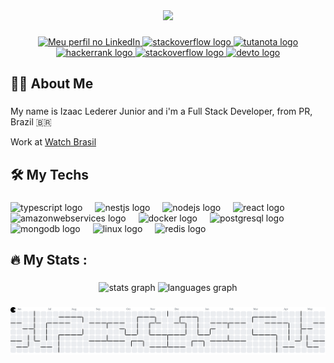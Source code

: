 <div align="center">
  <img height="180" src="https://media.giphy.com/media/M9gbBd9nbDrOTu1Mqx/giphy.gif"  />
</div>

###

<div align="center">
  <a href="https://www.linkedin.com/in/izaacledererjr" target="_blank" rel="noopener noreferrer">
    <img src="https://img.shields.io/static/v1?message=LinkedIn&logo=linkedin&label=&color=0077B5&logoColor=white&labelColor=&style=for-the-badge" height="27" alt="Meu perfil no LinkedIn" />
  </a>
  <a href="https://stackoverflow.com/users/30561593/izaac-lederer-junior">
    <img src="https://img.shields.io/static/v1?message=Stackoverflow&logo=stackoverflow&label=&color=FE7A16&logoColor=white&labelColor=&style=for-the-badge" height="27" alt="stackoverflow logo"  />
  </a>
  <a href="https://tutanota.com">
    <img src="https://img.shields.io/static/v1?message=Tutanota&logo=tutanota&label=&color=840010&logoColor=white&labelColor=&style=for-the-badge" height="27" alt="tutanota logo"  />
  </a>
  <a href="https://www.hackerrank.com/profile/brizaac">
    <img src="https://img.shields.io/static/v1?message=HackerRank&logo=hackerrank&label=&color=2EC866&logoColor=white&labelColor=&style=for-the-badge" height="27" alt="hackerrank logo"  />
  </a>
  <a href="https://stackoverflow.com/users/30561593/izaac-lederer-junior">
    <img src="https://img.shields.io/static/v1?message=Stackoverflow&logo=stackoverflow&label=&color=FE7A16&logoColor=white&labelColor=&style=for-the-badge" height="27" alt="stackoverflow logo"  />
  </a>
  <a href="https://dev.to/izaacledererjunior">
    <img src="https://img.shields.io/static/v1?message=dev.to&logo=dev.to&label=&color=0A0A0A&logoColor=white&labelColor=&style=for-the-badge" height="27" alt="devto logo"  />
  </a>
</div>

###

<h2 align="left">👩‍💻  About Me</h2>

###

<p align="left">My name is Izaac Lederer Junior and i'm a Full Stack Developer, from PR, Brazil 🇧🇷<br><p>Work at <a href="https://descubra.watch.tv.br/" target="_blank" rel="noopener noreferrer">Watch Brasil</a></p>

###

<h2 align="left">🛠 My Techs</h2>

###

<div align="left">
  <img src="https://cdn.jsdelivr.net/gh/devicons/devicon/icons/typescript/typescript-original.svg" height="40" alt="typescript logo"  />
  <img width="12" />
  <img src="https://cdn.jsdelivr.net/gh/devicons/devicon/icons/nestjs/nestjs-original.svg" height="40" alt="nestjs logo"  />
  <img width="12" />
  <img src="https://cdn.jsdelivr.net/gh/devicons/devicon/icons/nodejs/nodejs-original.svg" height="40" alt="nodejs logo"  />
  <img width="12" />
  <img src="https://cdn.jsdelivr.net/gh/devicons/devicon/icons/react/react-original.svg" height="40" alt="react logo"  />
  <img width="12" />
  <img src="https://cdn.jsdelivr.net/gh/devicons/devicon/icons/amazonwebservices/amazonwebservices-line-wordmark.svg" height="40" alt="amazonwebservices logo"  />
  <img width="12" />
  <img src="https://cdn.jsdelivr.net/gh/devicons/devicon/icons/docker/docker-plain-wordmark.svg" height="40" alt="docker logo"  />
  <img width="12" />
  <img src="https://cdn.jsdelivr.net/gh/devicons/devicon/icons/postgresql/postgresql-original.svg" height="40" alt="postgresql logo"  />
  <img width="12" />
  <img src="https://cdn.jsdelivr.net/gh/devicons/devicon/icons/mongodb/mongodb-original.svg" height="40" alt="mongodb logo"  />
  <img width="12" />
  <img src="https://cdn.jsdelivr.net/gh/devicons/devicon/icons/linux/linux-original.svg" height="40" alt="linux logo"  />
  <img width="12" />
  <img src="https://cdn.jsdelivr.net/gh/devicons/devicon/icons/redis/redis-original.svg" height="40" alt="redis logo"  />
</div>

###

<h2 align="left">🔥   My Stats :</h3>

###

<div align="center">
  <img src="https://github-readme-stats.vercel.app/api?username=izaacledererjunior&hide_title=false&hide_rank=true&show_icons=true&include_all_commits=true&count_private=true&disable_animations=false&theme=dracula&locale=en&hide_border=true&order=1" height="190" alt="stats graph"  />
  <img src="https://github-readme-stats.vercel.app/api/top-langs?username=izaacledererjunior&locale=en&hide_title=false&layout=compact&card_width=320&langs_count=5&theme=dracula&hide_border=true&order=2" height="190" alt="languages graph"  />
</div>

###

<picture>
  <source media="(prefers-color-scheme: dark)" srcset="https://raw.githubusercontent.com/izaacledererjunior/izaacledererjunior/output/pacman-contribution-graph-dark.svg">
  <source media="(prefers-color-scheme: light)" srcset="https://raw.githubusercontent.com/izaacledererjunior/izaacledererjunior/output/pacman-contribution-graph.svg">
  <img alt="pacman contribution graph" src="https://raw.githubusercontent.com/izaacledererjunior/izaacledererjunior/output/pacman-contribution-graph.svg">
</picture>

###
